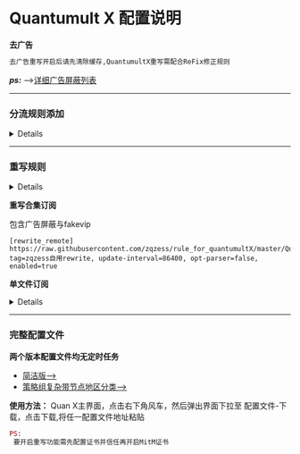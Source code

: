 # Quantumult X 配置说明

 **去广告**
```ruby
去广告重写开启后请先清除缓存,QuantumultX重写需配合ReFix修正规则
```

***ps:***
-->[详细广告屏蔽列表](https://github.com/zqzess/rule_for_quantumultX/blob/master/AdBlockList.md)

--------------------------------

### 分流规则添加

<details>

```
[policy]

url-latency-benchmark=♻️ 自动选择, server-tag-regex=(?=.*)^((?!(专线|手游|游戏|(?i)IPLC|IEPL|game)).)*$, img-url=https://raw.githubusercontent.com/Koolson/Qure/master/IconSet/Auto.png
static=🚀 手动切换, resource-tag-regex=.*, img-url=https://raw.githubusercontent.com/Koolson/Qure/master/IconSet/Static.png
round-robin=🔮 负载均衡, server-tag-regex=.*, img-url=https://raw.githubusercontent.com/Koolson/Qure/master/IconSet/Round_Robin.png

#节点地区分类
static=🇭🇰 香港节点, server-tag-regex=(?=.*(香港|HK|(?i)Hong))^((?!(专线|手游|游戏|(?i)IPLC|IEPL|game)).)*$, img-url=https://raw.githubusercontent.com/Koolson/Qure/master/IconSet/Hong_Kong.png
static=🇯🇵 日本节点, server-tag-regex=(?=.*(日本|JP|(?i)Japan))^((?!(专线|手游|游戏|(?i)IPLC|IEPL|game)).)*$, img-url=https://raw.githubusercontent.com/Koolson/Qure/master/IconSet/Japan.png
static=🇺🇲 美国节点, server-tag-regex=(?=.*(美国|美國|洛杉矶|西雅图|费利蒙|US|(?i)States|American))^((?!(专线|手游|游戏|(?i)IPLC|IEPL|game)).)*$, img-url=https://raw.githubusercontent.com/Koolson/Qure/master/IconSet/United_States.png
static=🇨🇳 台湾节点, server-tag-regex=(?=.*(台湾|台灣|TW|(?i)Taiwan))^((?!(专线|手游|游戏|(?i)IPLC|IEPL|game)).)*$, img-url=https://raw.githubusercontent.com/Koolson/Qure/master/IconSet/TW.png
static=🇰🇷 韩国节点, server-tag-regex=(?=.*(韩国|韓國|南朝鲜|KR|(?i)Korean))^((?!(专线|手游|游戏|(?i)IPLC|IEPL|game)).)*$, img-url=https://raw.githubusercontent.com/Koolson/Qure/master/IconSet/Korea.png
static=🇷🇺 俄罗斯节点, server-tag-regex=(?=.*(俄罗斯|俄羅斯|RU|(?i)Russia))^((?!(专线|手游|游戏|(?i)IPLC|IEPL|game)).)*$, img-url=https://cdn.jsdelivr.net/gh/Koolson/Qure@master/IconSet/Russia.png
static=🇸🇬 新加坡节点, server-tag-regex=(?=.*(新加坡|狮城|SG|(?i)Singapore))^((?!(专线|手游|游戏|(?i)IPLC|IEPL|game)).)*$, img-url=https://cdn.jsdelivr.net/gh/Koolson/Qure@master/IconSet/Singapore.png

# 其中 CMedia 策略组为中国媒体，GMedia 为国际媒体，Outside 为境外链接，Mainland 为大陆链接，Others 为最终规则
static=AdBlock, reject, direct, img-url=https://raw.githubusercontent.com/GeQ1an/Rules/master/QuantumultX/IconSet/AdBlock.png
static=Apple, direct, Outside, 🚀 节点选择,img-url=https://raw.githubusercontent.com/GeQ1an/Rules/master/QuantumultX/IconSet/Apple.png
static=AppleIOSUpdate, reject, direct,img-url=https://raw.githubusercontent.com/GeQ1an/Rules/master/QuantumultX/IconSet/Apple.png
static=Microsoft, direct, Outside, 🚀 节点选择,img-url=https://raw.githubusercontent.com/GeQ1an/Rules/master/QuantumultX/IconSet/Microsoft.png
static=Netflix, Outside, direct, 🚀 节点选择,img-url=https://raw.githubusercontent.com/GeQ1an/Rules/master/QuantumultX/IconSet/Netflix.png
static=YouTube, Outside, direct, 🚀 节点选择,img-url=https://raw.githubusercontent.com/GeQ1an/Rules/master/QuantumultX/IconSet/YouTube.png
static=GMedia, Outside, direct, 🚀 节点选择,img-url=https://raw.githubusercontent.com/GeQ1an/Rules/master/QuantumultX/IconSet/GMedia.png
static=CMedia, direct, proxy, img-url=https://raw.githubusercontent.com/GeQ1an/Rules/master/QuantumultX/IconSet/CMedia.png
static=Speedtest, Outside, direct, 🚀 节点选择,img-url=https://raw.githubusercontent.com/GeQ1an/Rules/master/QuantumultX/IconSet/Speedtest.png
static=Outside, proxy, direct, ♻️ 自动选择,🔮 负载均衡,🚀 手动切换,🇭🇰 香港节点,🇯🇵 日本节点,🇨🇳 台湾节点,🇺🇲 美国节点,🇰🇷 韩国节点,🇷🇺 俄罗斯节点,🇸🇬 新加坡节点,img-url=https://raw.githubusercontent.com/GeQ1an/Rules/master/QuantumultX/IconSet/Outside.png
static=Mainland, direct, proxy, img-url=https://raw.githubusercontent.com/GeQ1an/Rules/master/QuantumultX/IconSet/Mainland.png
static=Others, Outside, direct, ♻️ 自动选择,🔮 负载均衡,🚀 手动切换,🇭🇰 香港节点,🇯🇵 日本节点,🇨🇳 台湾节点,🇺🇲 美国节点,🇰🇷 韩国节点,🇷🇺 俄罗斯节点,🇸🇬 新加坡节点,🚀 节点选择,img-url=https://raw.githubusercontent.com/GeQ1an/Rules/master/QuantumultX/IconSet/Others.png
```
```
[filter_remote]
#规则分流修复
https://raw.githubusercontent.com/zqzess/rule_for_quantumultX/master/QuantumultX/rules/ReFix.list, tag=ReFix规则修正, update-interval=86400, opt-parser=false, enabled=true
#自定义
https://raw.githubusercontent.com/zqzess/rule_for_quantumultX/master/QuantumultX/rules/AdBlock.list, force-policy=AdBlock,tag=AdBlock , enabled=true
#苹果服务
https://raw.githubusercontent.com/zqzess/rule_for_quantumultX/master/QuantumultX/rules/Apple.list, force-policy=Apple,tag=Apple , enabled=true
#苹果ios更新屏蔽
https://raw.githubusercontent.com/zqzess/rule_for_quantumultX/master/QuantumultX/rules/AppleIOSUpdate.list, force-policy=AppleIOSUpdate,tag=AppleIOSUpdate,enabled=true
#微软
https://raw.githubusercontent.com/zqzess/rule_for_quantumultX/master/QuantumultX/rules/Microsoft.list, force-policy=Microsoft,tag=Microsoft , enabled=true
#奈飞
https://raw.githubusercontent.com/zqzess/rule_for_quantumultX/master/QuantumultX/rules/Netflix.list, force-policy=Netflix,tag=Netflix , enabled=true
#油管
https://raw.githubusercontent.com/zqzess/rule_for_quantumultX/master/QuantumultX/rules/YouTube.list, force-policy=YouTube,tag=YouTube , enabled=true
#spotify
https://raw.githubusercontent.com/DivineEngine/Profiles/master/Quantumult/Filter/StreamingMedia/Music/Spotify.list, tag=Spotify, force-policy=Spotify, update-interval=86400, opt-parser=false, enabled=true
#国际媒体
https://raw.githubusercontent.com/zqzess/rule_for_quantumultX/master/QuantumultX/rules/GMedia.list, force-policy=GMedia,tag=GMedia , enabled=true
#国内媒体
https://raw.githubusercontent.com/zqzess/rule_for_quantumultX/master/QuantumultX/rules/CMedia.list, force-policy=CMedia,tag=CMedia , enabled=true
#speedtest测速
https://raw.githubusercontent.com/GeQ1an/Rules/master/QuantumultX/Filter/Speedtest.list, force-policy=Speedtest,tag=Speedtest , enabled=true
#国外网站
https://raw.githubusercontent.com/zqzess/rule_for_quantumultX/master/QuantumultX/rules/Outside.list, force-policy=Outside,tag=Outside , enabled=true
#大陆
https://raw.githubusercontent.com/zqzess/rule_for_quantumultX/master/QuantumultX/rules/Mainland.list, force-policy=Mainland,tag=Mainland , enabled=true
```
```
[filter_local]
host-suffix, local, direct
ip-cidr, 10.0.0.0/8, direct
ip-cidr, 17.0.0.0/8, direct
ip-cidr, 100.64.0.0/10, direct
ip-cidr, 127.0.0.0/8, direct
ip-cidr, 172.16.0.0/12, direct
ip-cidr, 192.168.0.0/16, direct
geoip, cn, Mainland
final, Others
```
</details>

--------------------------------

### 重写规则

<details>

自用的重写规则

</br>**功能**:
- 有兔(米兔)阅读羞耻的开屏广告图片
- Google搜索中国，香港，日本重定向
- YouTuBe跳广告
- 书旗小说去广告(规则与重写较多,可能误杀)
- 番茄小说去章末广告(且用且珍惜)
- 每日优鲜、百度地图开屏广告屏蔽(不起作用先清缓存)
- 部分规则通用，经测试，今日头条小说与米读小说章内广告也能屏蔽
- 百度云盘广告屏蔽(会员与非会员广告开屏不同，测试的是会员，可能需要重装app)
。。。。。

**搬运**:
 - 抖音去广告 (By Choler)
 - 去微信公众号广告 (By Choler)
 - 酷我音乐SVIP (By yxiaocai)
 - 爱美剧Vip (by huihui）(官网：app.meiju2018.com)
 - 京东淘宝比价 (by yichahucha)
 - 香蕉视频VIP (by NobyDa)
 - 91短视频 (by NobyDa)
 - PicsArt美易 pro (by NobyDa)
 - 哔哩哔哩番剧开启1080P+ （by NobyDa）
 - spotify会员解锁 (by app2smile)

</details>

**重写合集订阅**

包含广告屏蔽与fakevip
```
[rewrite_remote]
https://raw.githubusercontent.com/zqzess/rule_for_quantumultX/master/QuantumultX/rewrite/MyRewrite.conf, tag=zqzess自用rewrite, update-interval=86400, opt-parser=false, enabled=true
```

**单文件订阅**

<details>

- youtube广告屏蔽，已修复短视频无法加载

```
[rewrite_remote]
https://raw.githubusercontent.com/zqzess/rule_for_quantumultX/master/QuantumultX/rewrite/youtube.qxrewrite, tag=youtube广告屏蔽, update-interval=86400, opt-parser=false, enabled=true
```

- 百度系app广告屏蔽
```
[rewrite_remote]
https://raw.githubusercontent.com/zqzess/rule_for_quantumultX/master/QuantumultX/rewrite/baiduAd.qxrewrite, tag=百度系广告屏蔽, update-interval=604800, opt-parser=false, enabled=true
```
- Safari聚合搜索百度引擎版
```
[rewrite_remote]
https://raw.githubusercontent.com/zqzess/rule_for_quantumultX/master/QuantumultX/rewrite/Qsearch.qxrewrite, tag=safari聚合搜索百度版, update-interval=604800, opt-parser=false, enabled=true
```
- 聚合搜索mac版-适配多浏览器
```
[rewrite_remote]
https://raw.githubusercontent.com/zqzess/rule_for_quantumultX/master/QuantumultX/rewrite/QsearchMac.qxrewrite, tag=聚合搜索mac版, update-interval=604800, opt-parser=false, enabled=true
```
- 常规广告屏蔽
```
[rewrite_remote]
https://raw.githubusercontent.com/zqzess/rule_for_quantumultX/master/QuantumultX/rewrite/MyAdBlock.qxrewrite, tag=zqzess常规广告屏蔽, update-interval=604800, opt-parser=false, enabled=true
```
- 番茄小说广告屏蔽
```
[rewrite_remote]
https://raw.githubusercontent.com/zqzess/rule_for_quantumultX/master/QuantumultX/rewrite/FanQieNovel.qxrewrite, tag=番茄小说广告屏蔽, update-interval=604800, opt-parser=false, enabled=true
```
- 哔哩哔哩重写合集
```
[rewrite_remote]
https://raw.githubusercontent.com/zqzess/rule_for_quantumultX/master/QuantumultX/rewrite/bilibili.qxrewrite, tag=哔哩哔哩重写合集, update-interval=604800, opt-parser=false, enabled=true
```
- 酷我音乐vip解锁及广告屏蔽
```
[rewrite_remote]
https://raw.githubusercontent.com/zqzess/rule_for_quantumultX/master/QuantumultX/rewrite/kuwo.qxrewrite, tag=酷我音乐增强重写, update-interval=604800, opt-parser=false, enabled=true
```
- fake vip脚本搬运合集
```
[rewrite_remote]
https://raw.githubusercontent.com/zqzess/rule_for_quantumultX/master/QuantumultX/rewrite/MyJsRewrite.conf, tag=zqzess自用搬运脚本, update-interval=604800, opt-parser=true, enabled=false
```
- 谷歌重定向
```
[rewrite_remote]
https://raw.githubusercontent.com/zqzess/rule_for_quantumultX/master/QuantumultX/rewrite/googleRedirect.qxrewrite, tag=谷歌重定向, update-interval=86400, opt-parser=false, enabled=true
```
</details>

------------------------------------

### 完整配置文件

**两个版本配置文件均无定时任务**
- [简洁版-->](https://raw.githubusercontent.com/zqzess/rule_for_quantumultX/master/QuantumultX/zqzess_lite.conf)
- [策略组复杂带节点地区分类-->](https://raw.githubusercontent.com/zqzess/rule_for_quantumultX/master/QuantumultX/zqzess.conf)

**使用方法：**
Quan X主界面，点击右下角风车，然后弹出界面下拉至 配置文件-下载，点击下载,将任一配置文件地址粘贴

```ruby
PS:
 要开启重写功能需先配置证书并信任再开启MitM证书
```
